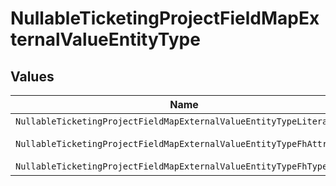 # NullableTicketingProjectFieldMapExternalValueEntityType


## Values

| Name                                                                 | Value                                                                |
| -------------------------------------------------------------------- | -------------------------------------------------------------------- |
| `NullableTicketingProjectFieldMapExternalValueEntityTypeLiteral`     | literal                                                              |
| `NullableTicketingProjectFieldMapExternalValueEntityTypeFhAttribute` | fh-attribute                                                         |
| `NullableTicketingProjectFieldMapExternalValueEntityTypeFhType`      | fh-type                                                              |